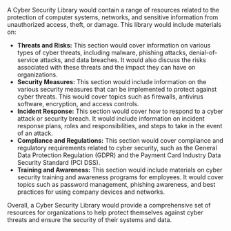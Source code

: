 A Cyber Security Library would contain a range of resources related to the protection of computer systems, networks, and sensitive information from unauthorized access, theft, or damage. This library would include materials on:

- **Threats and Risks:** This section would cover information on various types of cyber threats, including malware, phishing attacks, denial-of-service attacks, and data breaches. It would also discuss the risks associated with these threats and the impact they can have on organizations.
- **Security Measures:** This section would include information on the various security measures that can be implemented to protect against cyber threats. This would cover topics such as firewalls, antivirus software, encryption, and access controls.
- **Incident Response:** This section would cover how to respond to a cyber attack or security breach. It would include information on incident response plans, roles and responsibilities, and steps to take in the event of an attack.
- **Compliance and Regulations:** This section would cover compliance and regulatory requirements related to cyber security, such as the General Data Protection Regulation (GDPR) and the Payment Card Industry Data Security Standard (PCI DSS).
- **Training and Awareness:** This section would include materials on cyber security training and awareness programs for employees. It would cover topics such as password management, phishing awareness, and best practices for using company devices and networks.

Overall, a Cyber Security Library would provide a comprehensive set of resources for organizations to help protect themselves against cyber threats and ensure the security of their systems and data.
